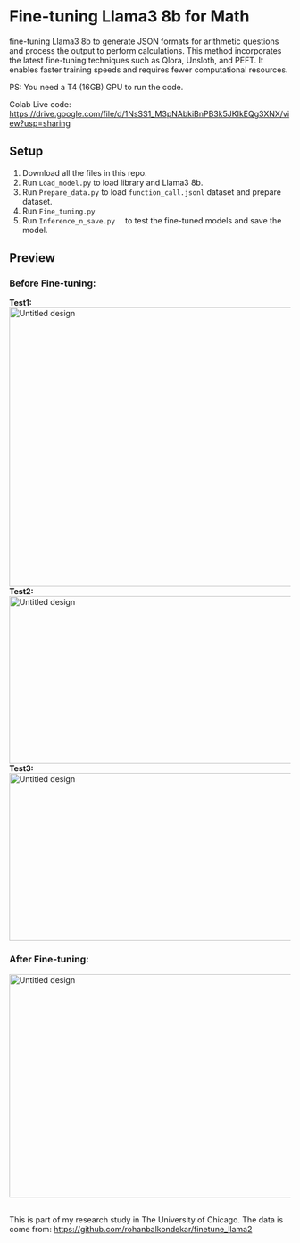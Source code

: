 # Fine-tuning Llama3 8b for Math

fine-tuning Llama3 8b to generate JSON formats for arithmetic questions and process the output to perform calculations. 
This method incorporates the latest fine-tuning techniques such as Qlora, Unsloth, and PEFT. 
It enables faster training speeds and requires fewer computational resources.

PS: You need a T4 (16GB) GPU to run the code.

Colab Live code: https://drive.google.com/file/d/1NsSS1_M3pNAbkiBnPB3k5JKIkEQg3XNX/view?usp=sharing

## Setup 
1. Download all the files in this repo.
2. Run ```Load_model.py``` to load library and Llama3 8b.
3. Run ```Prepare_data.py``` to load ```function_call.jsonl``` dataset and prepare dataset.
4. Run ```Fine_tuning.py ```
5. Run ```Inference_n_save.py  ``` to test the fine-tuned models and save the model.
 

## Preview 

### Before Fine-tuning:  </br>
**Test1:**</br>
<img src="https://github.com/yuki-2025/llama3-8b-fine-tuning-math/assets/159591455/084a454d-5310-42d0-a5a5-8b53bcad7b79" alt="Untitled design" width="800" height="500"></br>
**Test2:**</br>
<img src="https://github.com/yuki-2025/llama3-8b-fine-tuning-math/assets/159591455/08661ac4-d97f-49fd-a9ed-6c5988f7e239" alt="Untitled design" width="600" height="300"></br>
**Test3:**</br>
<img src="https://github.com/yuki-2025/llama3-8b-fine-tuning-math/assets/159591455/4bb4a4dd-4bb8-43be-8007-0675c7c44ba3" alt="Untitled design" width="800" height="300"></br>

### After Fine-tuning:</br>
<img src="https://github.com/yuki-2025/llama3-8b-fine-tuning-math/assets/159591455/e331d367-d441-4f14-94eb-62bfe1e863e0" alt="Untitled design" width="600" height="400"></br></br>

This is part of my research study in The University of Chicago. The data is come from:
https://github.com/rohanbalkondekar/finetune_llama2
